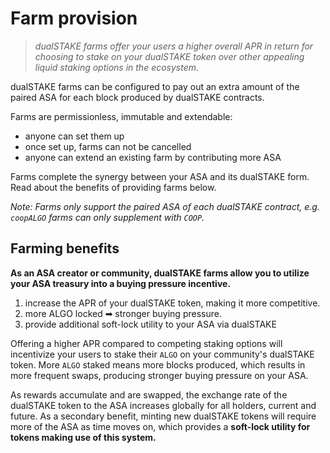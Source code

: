 # Farm provision

> _dualSTAKE farms offer your users a higher overall APR in return for choosing to stake on your dualSTAKE token over other appealing liquid staking options in the ecosystem._

dualSTAKE farms can be configured to pay out an extra amount of the paired ASA for each block produced by dualSTAKE contracts.

Farms are permissionless, immutable and extendable:

- anyone can set them up
- once set up, farms can not be cancelled
- anyone can extend an existing farm by contributing more ASA

Farms complete the synergy between your ASA and its dualSTAKE form. Read about the benefits of providing farms below.

_Note: Farms only support the paired ASA of each dualSTAKE contract, e.g. `coopALGO` farms can only supplement with `COOP`._

## Farming benefits

**As an ASA creator or community, dualSTAKE farms allow you to utilize your ASA treasury into a buying pressure incentive.**

1) increase the APR of your dualSTAKE token, making it more competitive.
2) more ALGO locked ➡ stronger buying pressure.
3) provide additional soft-lock utility to your ASA via dualSTAKE

Offering a higher APR compared to competing staking options will incentivize your users to stake their `ALGO` on your community's dualSTAKE token. More `ALGO` staked means more blocks produced, which results in more frequent swaps, producing stronger buying pressure on your ASA.

As rewards accumulate and are swapped, the exchange rate of the dualSTAKE token to the ASA increases globally for all holders, current and future. As a secondary benefit, minting new dualSTAKE tokens will require more of the ASA as time moves on, which provides a **soft-lock utility for tokens making use of this system.**


